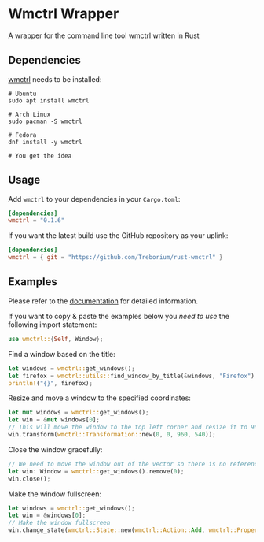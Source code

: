 # Wmctrl Wrapper 
A wrapper for the command line tool wmctrl written in Rust

## Dependencies

[wmctrl](https://www.freedesktop.org/wiki/Software/wmctrl/) needs to be installed: 

```shell
# Ubuntu
sudo apt install wmctrl

# Arch Linux
sudo pacman -S wmctrl

# Fedora 
dnf install -y wmctrl

# You get the idea
```

## Usage

Add `wmctrl` to your dependencies in your `Cargo.toml`:

```toml
[dependencies]
wmctrl = "0.1.6"
```

If you want the latest build use the GitHub repository as your uplink:
```toml
[dependencies]
wmctrl = { git = "https://github.com/Treborium/rust-wmctrl" }
```

## Examples

Please refer to the [documentation](https://docs.rs/wmctrl/latest/wmctrl/) for detailed information. 

If you want to copy & paste the examples below you _need to use_ the following import statement: 

```Rust
use wmctrl::{Self, Window};
```

Find a window based on the title:

```Rust
let windows = wmctrl::get_windows();
let firefox = wmctrl::utils::find_window_by_title(&windows, "Firefox").unwrap();
println!("{}", firefox);
```

Resize and move a window to the specified coordinates:

``` Rust
let mut windows = wmctrl::get_windows();
let win = &mut windows[0];
// This will move the window to the top left corner and resize it to 960x540
win.transform(wmctrl::Transformation::new(0, 0, 960, 540));
``` 

Close the window gracefully:

```Rust
// We need to move the window out of the vector so there is no reference left
let win: Window = wmctrl::get_windows().remove(0);
win.close();
```

Make the window fullscreen: 

```Rust
let windows = wmctrl::get_windows();
let win = &windows[0];
// Make the window fullscreen
win.change_state(wmctrl::State::new(wmctrl::Action::Add, wmctrl::Property::Fullscreen));
```